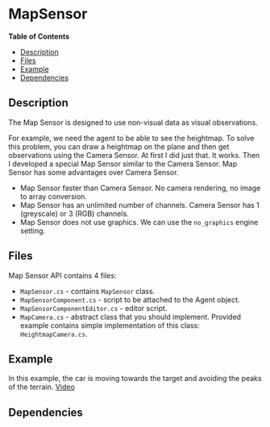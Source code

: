 # MapSensor

**Table of Contents**
- [Description](#description)
- [Files](#files)
- [Example](#example)
- [Dependencies](#dependencies)

## Description
The Map Sensor is designed to use non-visual data as visual observations.

For example, we need the agent to be able to see the heightmap. To solve this problem, you can draw a heightmap on the plane and then get observations using the Camera Sensor. At first I did just that. It works. Then I developed a special Map Sensor similar to the Camera Sensor. Map Sensor has some advantages over Camera Sensor.
* Map Sensor faster than Camera Sensor. No camera rendering, no image to array conversion.
* Map Sensor has an unlimited number of channels. Camera Sensor has 1 (greyscale) or 3 (RGB) channels.
* Map Sensor does not use graphics. We can use the `no_graphics` engine setting.
## Files
Map Sensor API contains 4 files:
- `MapSensor.cs` - contains `MapSensor` class.
- `MapSensorComponent.cs` - script to be attached to the Agent object.
- `MapSensorComponentEditor.cs` - editor script.
- `MapCamera.cs` - abstract class that you should implement. Provided example contains simple implementation of this class: `HeightmapCamera.cs`.
## Example
In this example, the car is moving towards the target and avoiding the peaks of the terrain. [Video](https://youtu.be/lVXY7S-cbHY)
## Dependencies
